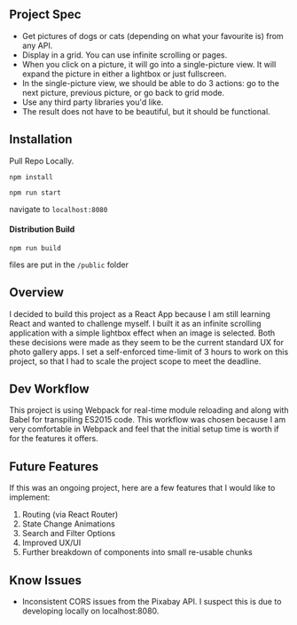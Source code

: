## Project Spec
- Get pictures of dogs or cats (depending on what your favourite is) from any API. 
- Display in a grid. You can use infinite scrolling or pages.
- When you click on a picture, it will go into a single-picture view. It will expand the picture in either a lightbox or just fullscreen.
- In the single-picture view, we should be able to do 3 actions: go to the next picture, previous picture, or go back to grid mode.
- Use any third party libraries you'd like. 
- The result does not have to be beautiful, but it should be functional.

## Installation

Pull Repo Locally.

```
npm install
```

```
npm run start
```

navigate to `localhost:8080`

#### Distribution Build

```
npm run build
```

files are put in the `/public` folder

## Overview
I decided to build this project as a React App because I am still learning React and wanted to challenge myself.
I built it as an infinite scrolling application with a simple lightbox effect when an image is selected. 
Both these decisions were made as they seem to be the current standard UX for photo gallery apps.
I set a self-enforced time-limit of 3 hours to work on this project, so that I had to scale the project scope to meet the deadline.

## Dev Workflow
This project is using Webpack for real-time module reloading and along with Babel for transpiling ES2015 code. 
This workflow was chosen because I am very comfortable in Webpack and feel that the initial setup time is worth if for the features it offers.


## Future Features
If this was an ongoing project, here are a few features that I would like to implement:

1. Routing (via React Router)
2. State Change Animations
3. Search and Filter Options
4. Improved UX/UI
5. Further breakdown of components into small re-usable chunks

## Know Issues

- Inconsistent CORS issues from the Pixabay API. I suspect this is due to developing locally on localhost:8080.